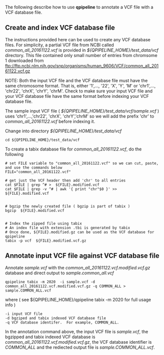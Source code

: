 

The following describe how to use **qpipeline** to annotate a VCF file with a VCF database file.

## Create and index VCF database file 

The instructions provided here can be used to create any VCF database files.  For simplicity, a partial VCF file from NCBI called _common_all_20161122.vcf_ is provided in _${QPIPELINE_HOME}/test_data/vcf_ directory.  This file contained only small number of entries from chromsome 1 downloaded from ftp://ftp.ncbi.nlm.nih.gov/snp/organisms/human_9606/VCF/common_all_20161122.vcf.gz

NOTE: Both the input VCF file and the VCF database file must have the same chromosome format. 
That is, either '1',..., '22', 'X', 'Y', 'M' or 'chr1',..., 'chr22', 'chrX', 'chrY', 'chrM'.  Check to make sure your input VCF file and your VCF database file have the same format before indexing your VCF database file.

The sample input VCF file ( _${QPIPELINE_HOME}/test_data/vcf/sample.vcf_ ) uses 'chr1',...,'chr22', 'chrX', 'chrY','chrM' so we will add the prefix 'chr' to _common_all_20161122.vcf_ before indexing it.

Change into directory _${QPIPELINE_HOME}/test_data/vcf_  

```
cd ${QPIPELINE_HOME}/test_data/vcf
```

To create a tabix database file for _common_all_20161122.vcf_, do the following

```
# set FILE variable to "common_all_20161122.vcf" so we can cut, paste, and use the commands below
FILE="common_all_20161122.vcf"

# get just the VCF header then add 'chr' to all entries
cat $FILE | grep ^# >  ${FILE}.modified.vcf
cat $FILE | grep -v ^# | awk '{ print "chr"$0 }' >> ${FILE}.modified.vcf


# bgzip the newly created file ( bgzip is part of tabix )
bgzip  ${FILE}.modified.vcf


# Index the zipped file using tabix
# An index file with extension .tbi is generated by tabix
# Once done, ${FILE}.modified.gz can be used as the VCF database for qpipeline
tabix -p vcf  ${FILE}.modified.vcf.gz 
```


## Annotate input VCF file against VCF database file

Annotate _sample.vcf_ with the _common_all_20161122.vcf.modified.vcf.gz_ database and direct output to _sample.common_all.vcf_
```
qpipeline tabix -m 2020  -i sample.vcf -d common_all_20161122.vcf.modified.vcf.gz -q COMMON_ALL > sample.COMMON_ALL.vcf 
```
where ( see ${QPIPELINE_HOME}/qpipeline tabix -m 2020 for full usage info )
```
-i input VCF file 
-d bgziped and tabix indexed VCF database file 
-q VCF database identifer.  For example, COMMON_ALL.
```
In the annotation command above, the input VCF file is _sample.vcf_, the bgzipped and tabix indexed VCF database is _common_all_20161122.vcf.modified.vcf.gz_, the VCF database identifier is _COMMON_ALL_ and the rediected output file is _sample.COMMON_ALL.vcf_.



